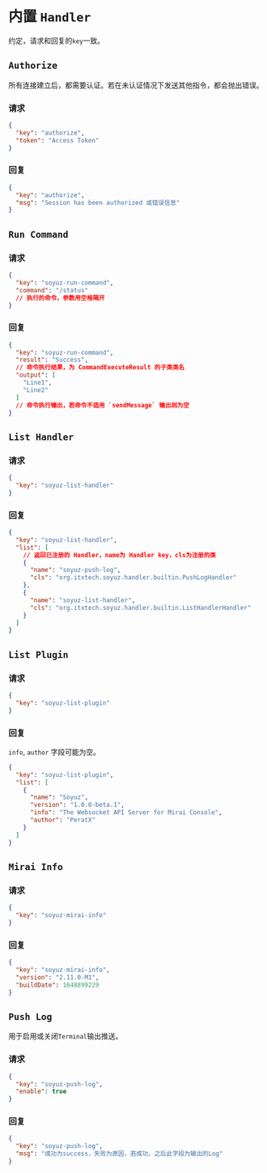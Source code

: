 # 内置 `Handler`

约定，请求和回复的`key`一致。

## `Authorize`

所有连接建立后，都需要认证。若在未认证情况下发送其他指令，都会抛出错误。

### 请求

```json
{
  "key": "authorize",
  "token": "Access Token"
}
```

### 回复

```json
{
  "key": "authorize",
  "msg": "Session has been authorized 或错误信息"
}
```

## `Run Command`

### 请求

```json
{
  "key": "soyuz-run-command",
  "command": "/status"
  // 执行的命令，参数用空格隔开
}
```

### 回复

```json
{
  "key": "soyuz-run-command",
  "result": "Success",
  // 命令执行结果，为 CommandExecuteResult 的子类类名
  "output": [
    "Line1",
    "Line2"
  ]
  // 命令执行输出，若命令不适用 `sendMessage` 输出则为空
}
```

## `List Handler`

### 请求

```json
{
  "key": "soyuz-list-handler"
}
```

### 回复

```json
{
  "key": "soyuz-list-handler",
  "list": [
    // 返回已注册的 Handler，name为 Handler key，cls为注册的类
    {
      "name": "soyuz-push-log",
      "cls": "org.itxtech.soyuz.handler.builtin.PushLogHandler"
    },
    {
      "name": "soyuz-list-handler",
      "cls": "org.itxtech.soyuz.handler.builtin.ListHandlerHandler"
    }
  ]
}
```

## `List Plugin`

### 请求

```json
{
  "key": "soyuz-list-plugin"
}
```

### 回复

`info`, `author` 字段可能为空。

```json
{
  "key": "soyuz-list-plugin",
  "list": [
    {
      "name": "Soyuz",
      "version": "1.0.0-beta.1",
      "info": "The Websocket API Server for Mirai Console",
      "author": "PeratX"
    }
  ]
}
```

## `Mirai Info`

### 请求

```json
{
  "key": "soyuz-mirai-info"
}
```

### 回复

```json
{
  "key": "soyuz-mirai-info",
  "version": "2.11.0-M1",
  "buildDate": 1648899229
}
```

## `Push Log`

用于启用或关闭`Terminal`输出推送。

### 请求

```json
{
  "key": "soyuz-push-log",
  "enable": true
}
```

### 回复

```json
{
  "key": "soyuz-push-log",
  "msg": "成功为success，失败为原因，若成功，之后此字段为输出的Log"
}
```
